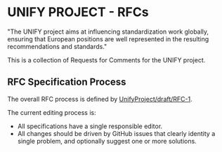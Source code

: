 # UNIFY PROJECT - RFCs

"The UNIFY project aims at influencing standardization work globally, ensuring that European positions are well represented in the resulting recommendations and standards."

This is a collection of Requests for Comments for the UNIFY project.

## RFC Specification Process

The overall RFC process is defined by [UnifyProject/draft/RFC-1](https://github.com/hintjens/RFC-1/blob/master/draft/rfc-1.md).

The current editing process is:

* All specifications have a single responsible editor.
* All changes should be driven by GitHub issues that clearly identity a single problem, and optionally suggest one or more solutions.
